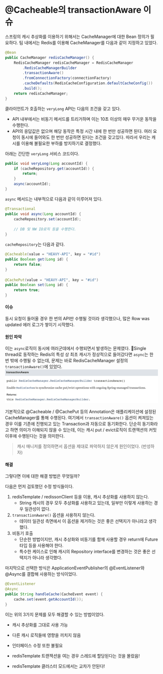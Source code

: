 # @Cacheable의 transactionAware 이슈

스프링의 캐시 추상화를 이용하기 위해서는 CacheManager에 대한 Bean 정의가 필요하다. 팀 내에서는 Redis를 이용해 CacheManager를 다음과 같이 지정하고 있었다.

```java
@Bean 
public CacheManager redisCacheManager() { 
	RedisCacheManager redisCacheManager = RedisCacheManager
		.RedisCacheManagerBuilder
		.transactionAware()
		.fromConnectionFactory(connectionFactory)
		.cacheDefaults(RedisCacheConfiguration.defaultCacheConfig())
		.build(); 
	return redisCacheManager; 
}
```

클라이언트가 호출하는 `veryLong` API는 다음의 조건을 갖고 있다.
- API 내부에서는 비동기 메서드를 트리거하며 이는 10초 이상의 매우 무거운 동작을 수행한다.
- API의 응답값은 없으며 해당 동작은 특정 시간 내에 한 번만 성공하면 된다.
여러 요청이 동시에 들어와도 한 번만 성공하면 된다는 조건을 갖고있다. 따라서 우리는 캐시를 이용해 불필요한 부하를 방지하기로 결정했다.

아래는 간단한 `veryLong` 서비스 코드이다.
```java
public void veryLong(Long accountId) {
	if (cacheRepository.get(accountId)) {
		return;
	}
	async(accountId);
}
```
`async` 메서드는 내부적으로 다음과 같이 이루어져 있다.
```java
@Transactional
public void async(Long accountId) {
	cacheRepository.set(accountId);
	
	// DB 및 NW IO로직 등을 수행한다.
}
```
`cacheRepository`는 다음과 같다.
```java
@Cacheable(value = "HEAVY-API", key = "#id")
public Boolean get(Long id) {
	return false;
}

@CachePut(value = "HEAVY-API", key = "#id")
public Boolean set(Long id) {
	return true;
}
```

#### 이슈
동시 요청이 들어올 경우 한 번의 API만 수행될 것이라 생각했으나, 많은 Row was updated 에러 로그가 쌓이기 시작했다.

#### 원인 파악
이는 `async`로직이 동시에 여러군데에서 수행되면서 발생하는 문제였다. Single thread로 동작하는 Redis의 특성 상 최초 캐시가 정상적으로 들어갔다면 `async`는 한 번 밖에 수행될 수 없는데, 문제는 바로 RedisCacheManager 설정의 `transactionAware()`에 있었다.
![](img/etc-1.png)

기본적으로 @Cacheable / @CachePut 등의 Annotation은 애플리케이션에 설정된 CacheManager를 통해 수행된다. 여기에서 `transactionAware()` 옵션이 켜져있는 경우 이를 기존에 진행되고 있는 Transaction과 자동으로 동기화한다. 단순히 동기화라고 하면 의미가 이해되지 않을 수 있는데, 이는 캐시 put / evict로직이 트랜잭션의 커밋 이후에 수행된다는 것을 의미한다. 

> 캐시 매니저를 정의하면서 옵션을 제대로 파악하지 않은게 원인이었다. (반성하자)

#### 해결
그렇다면 이에 대한 해결 방법은 무엇일까?

다음은 먼저 검토했던 수정 방식들이다.
1. redisTemplate / redissonClient 등을 이용, 캐시 추상화를 사용하지 않는다.
	- String 캐시의 경우 모두 추상화를 사용하고 있는데, 일부만 이렇게 사용하는 경우 일관성이 없다.
1. `transactionAware()` 옵션을 사용하지 않는다.
	- 데이터 일관성 측면에서 이 옵션을 제거하는 것은 좋은 선택지가 아니라고 생각했다.
2. 비동기 호출
	- 단순한 방법이지만, 캐시 추상화와 비동기를 함께 사용할 경우 return에 Future 타입 등을 사용해야 한다.
	- 특수한 케이스로 인해 캐시의 Repository interface를 변경하는 것은 좋은 선택지가 아니라 생각했다.

마지막으로 선택한 방식은 ApplicationEventPublisher의 @EventListener와 @Async를 결합해 사용하는 방식이었다.
```java
@EventListener
@Async
public String handleCache(CacheEvent event) {
	cache.set(event.getAccountId());
}
```
이는 위의 3가지 문제를 모두 해결할 수 있는 방법이었다.
- 캐시 추상화를 그대로 사용 가능
- 다른 캐시 로직들에 영향을 끼치지 않음
- 인터페이스 수정 또한 불필요

- redisTemplate 트랜잭션을 여는 경우 스레드에 할당된다는 것을 몰랐음!
- redisTemplate 클러스터 모드에서는 교차가 안된다!


